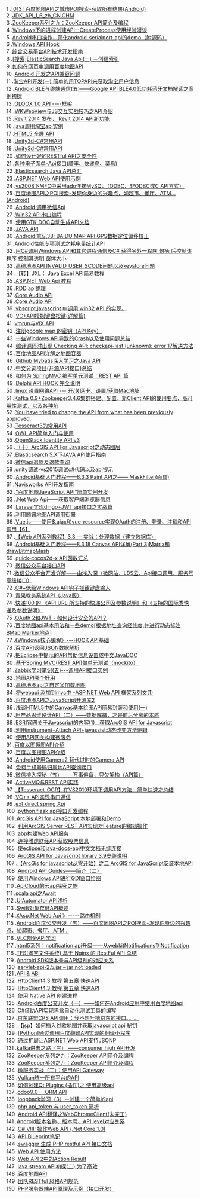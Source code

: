 1 .[[013] 百度地图API之城市POI搜索-获取所有结果(Android)](http://blog.csdn.net/lyq8479/article/details/6398630?locationNum=10&fps=1)  
2 .[JDK_API_1_6_zh_CN.CHM](http://blog.csdn.net/SmallOceanLxh/article/details/4652422?locationNum=13&fps=1)  
3 .[ZooKeeper系列之九：ZooKeeper API简介及编程](http://blog.csdn.net/shenlan211314/article/details/6187037?locationNum=12&fps=1)  
4 .[Windows下的进程创建API--CreateProcess使用经验漫谈](http://blog.csdn.net/vagrxie/article/details/4400500?locationNum=10&fps=1)  
5 .[Android串口操作，简化android-serialport-api的demo（附源码）](http://blog.csdn.net/akunainiannian/article/details/8740007?locationNum=5&fps=1)  
6 .[Windows API Hook](http://blog.csdn.net/friendan/article/details/12226201?locationNum=14&fps=1)  
7 .[综合交易平台API技术开发指南](http://blog.csdn.net/wjeson/article/details/22808765?locationNum=13&fps=1)  
8 .[[搜索]ElasticSearch Java Api(一) －创建索引](http://blog.csdn.net/napoay/article/details/51707023?locationNum=6&fps=1)  
9 .[如何在网页中调用百度地图API](http://blog.csdn.net/B_H_L/article/details/8261694?locationNum=14&fps=1)  
10 .[Android 开发之API兼容问题](http://blog.csdn.net/Beyond0525/article/details/44835761?locationNum=9&fps=1)  
11 .[淘宝API开发(一)  简单的用TOPAPI来获取淘宝用户信息](http://blog.csdn.net/hongtoufafengfeng/article/details/6612354?locationNum=5&fps=1)  
12 .[Android BLE与终端通信(五)——Google API BLE4.0低功耗蓝牙文档解读之案例初探](http://blog.csdn.net/qq_26787115/article/details/51397898?locationNum=5&fps=1)  
13 .[GLOOX 1.0 API ----框架](http://blog.csdn.net/abcpanpeng/article/details/7370913?locationNum=15&fps=1)  
14 .[WKWebView与JS交互实战技巧之API介绍](http://blog.csdn.net/BaiHuaXiu123/article/details/51286109?locationNum=10&fps=1)  
15 .[Revit 2014 发布， Revit 2014 API新功能](http://blog.csdn.net/JoeXiongjin/article/details/8839642?locationNum=13&fps=1)  
16 .[java调用淘宝api实例](http://blog.csdn.net/ljasdf123/article/details/21393313?locationNum=15&fps=1)  
17 .[HTML5 全屏 API](http://blog.csdn.net/renfufei/article/details/17657093?locationNum=4&fps=1)  
18 .[Unity3d-C#常用API](http://blog.csdn.net/ox_thedarkness/article/details/9245183?locationNum=6&fps=1)  
19 .[Unity3d-C#常用API](http://blog.csdn.net/ox_thedarkness/article/details/9245183?locationNum=4&fps=1)  
20 .[如何设计好的RESTful API之安全性](http://blog.csdn.net/ywk253100/article/details/25654101?locationNum=1&fps=1)  
21 .[各种电子面单-Api接口(顺丰、快递鸟、菜鸟)](http://blog.csdn.net/qxs965266509/article/details/51866022?locationNum=14&fps=1)  
22 .[Elasticsearch Java API总汇](http://blog.csdn.net/changong28/article/details/38445805?locationNum=5&fps=1)  
23 .[ASP.NET Web API使用示例](http://blog.csdn.net/guwei4037/article/details/21333311?locationNum=11&fps=1)  
24 .[vs2008下MFC中采用ado连接MySQL（ODBC、非ODBC或C API方式）](http://blog.csdn.net/xuyuefei1988/article/details/8892351?locationNum=11&fps=1)  
25 .[百度地图API之POI搜索-发现你身边的兴趣点，如超市、餐厅、ATM...(Android)](http://blog.csdn.net/zww111/article/details/6826480?locationNum=11&fps=1)  
26 .[Android 调用微信Api](http://blog.csdn.net/linuxcjh/article/details/8798764?locationNum=15&fps=1)  
27 .[Win32 API串口编程](http://blog.csdn.net/fjclc2008/article/details/7106552?locationNum=10&fps=1)  
28 .[使用GTK-DOC自动生成API文档](http://blog.csdn.net/colorant/article/details/4028718?locationNum=13&fps=1)  
29 .[JAVA API](http://blog.csdn.net/rensongling/article/details/7664188?locationNum=3&fps=1)  
30 .[Android 笔记38: BAIDU MAP API GPS数据定位偏移校正](http://blog.csdn.net/JoeBaby_/article/details/7956425?locationNum=13&fps=1)  
31 .[Android性能专项测试之耗电量统计API](http://blog.csdn.net/qhshiniba/article/details/49155979?locationNum=3&fps=1)  
32 .[用C#调用Windows API和其它进程通信及C# 获得另外一程序 句柄 后控制该程序 控制其透明 窗体大小](http://blog.csdn.net/hrbwgs1111/article/details/5360721?locationNum=11&fps=1)  
33 .[高德地图API INVALID_USER_SCODE问题以及keystore问题](http://blog.csdn.net/zrf1335348191/article/details/50448014?locationNum=13&fps=1)  
34 .[【转】JXL： Java Excel API简易教程](http://blog.csdn.net/Sammy_chan/article/details/1753948?locationNum=8&fps=1)  
35 .[ASP.NET Web Api 教程](http://blog.csdn.net/binyao02123202/article/details/19038591?locationNum=8&fps=1)  
36 .[RDD api整理](http://blog.csdn.net/zbf8441372/article/details/44922619?locationNum=15&fps=1)  
37 .[﻿﻿Core Audio API](http://blog.csdn.net/LearnITing/article/details/9044445?locationNum=2&fps=1)  
38 .[﻿﻿Core Audio API](http://blog.csdn.net/LearnITing/article/details/9044445?locationNum=15&fps=1)  
39 .[vbscript,javascript 中调用 win32 API 的实现。](http://blog.csdn.net/fupozsl/article/details/1904080?locationNum=9&fps=1)  
40 .[VC+API模拟键盘按键(详解篇)](http://blog.csdn.net/guyue35/article/details/11838245?locationNum=14&fps=1)  
41 .[vmrun与VIX API](http://blog.csdn.net/huituer/article/details/4142190?locationNum=7&fps=1)  
42 .[注册google map 的密钥（API Key）](http://blog.csdn.net/scau_syd/article/details/7363217?locationNum=3&fps=1)  
43 .[一些Windows API导致的Crash以及使用问题总结](http://blog.csdn.net/magictong/article/details/11617135?locationNum=12&fps=1)  
44 .[编译源码时出现 Checking API: checkapi-last (unknown): error 17解决方法](http://blog.csdn.net/murphykwu/article/details/8688428?locationNum=6&fps=1)  
45 .[百度地图API详解之地图容器](http://blog.csdn.net/adengliuqing/article/details/7676343?locationNum=13&fps=1)  
46 .[Github Mybatis深入学习之Java API](http://blog.csdn.net/boonya/article/details/15019989?locationNum=4&fps=1)  
47 .[中文分词项目(开源/API接口)总结](http://blog.csdn.net/wwjiang_ustc/article/details/50383423?locationNum=14&fps=1)  
48 .[如何为 SpringMVC 编写单元测试：REST API 篇](http://blog.csdn.net/chen517611641/article/details/43835919?locationNum=10&fps=1)  
49 .[Delphi API HOOK 完全说明](http://blog.csdn.net/qiume/article/details/5442525?locationNum=10&fps=1)  
50 .[linux 设置网络API --- 开/关网卡、设置/获取Mac地址](http://blog.csdn.net/dl0914791011/article/details/38959471?locationNum=6&fps=1)  
51 .[Kafka 0.9+Zookeeper3.4.6集群搭建、配置，新Client API的使用要点，高可用性测试，以及各种坑](http://blog.csdn.net/kelgon/article/details/51078777?locationNum=6&fps=1)  
52 .[You have tried to change the API from what has been previously approved.](http://blog.csdn.net/wangjia55/article/details/7821998?locationNum=9&fps=1)  
53 .[Tesseract3的常用API](http://blog.csdn.net/yangbingzhou/article/details/20231667?locationNum=2&fps=1)  
54 .[OWL API简单入门与使用](http://blog.csdn.net/tao_sun/article/details/14585719?locationNum=14&fps=1)  
55 .[OpenStack Identity API v3](http://blog.csdn.net/q454684431/article/details/9921209?locationNum=1&fps=1)  
56 .[（十）ArcGIS API For Javascript之动态图层](http://blog.csdn.net/LoveCarpenter/article/details/52702931?locationNum=7&fps=1)  
57 .[Elasticsearch 5.X下JAVA API使用指南](http://blog.csdn.net/napoay/article/details/53581027?locationNum=12&fps=1)  
58 .[微信api退款及退款查询](http://blog.csdn.net/ty_hf/article/details/52565321?locationNum=2&fps=1)  
59 .[unity调试-vs2015调试c#代码以及api提示](http://blog.csdn.net/yangxuan0261/article/details/52264833?locationNum=4&fps=1)  
60 .[Android基础入门教程——8.3.3 Paint API之—— MaskFilter(面具)](http://blog.csdn.net/zpj779878443/article/details/49337349?locationNum=8&fps=1)  
61 .[Navisworks API开发指南](http://blog.csdn.net/autodeskinventorapi/article/details/43792823?locationNum=2&fps=1)  
62 .[“百度地图JavaScript API”简单实例开发](http://blog.csdn.net/ShylockJIE/article/details/38736449?locationNum=12&fps=1)  
63 .[.Net Web Api——获取客户端浏览器信息](http://blog.csdn.net/lhc2207221755/article/details/50890138?locationNum=12&fps=1)  
64 .[Laravel实现dingo+JWT api接口之实战篇](http://blog.csdn.net/qq_28666081/article/details/52188549?locationNum=3&fps=1)  
65 .[利用腾讯地图API调用街景](http://blog.csdn.net/whucv/article/details/39805675?locationNum=4&fps=1)  
66 .[Vue.js——使用$.ajax和vue-resource实现OAuth的注册、登录、注销和API调用【6】](http://blog.csdn.net/sinat_17775997/article/details/52549094?locationNum=6&fps=1)  
67 .[【Web API系列教程】3.3 — 实战：处理数据（建立数据库）](http://blog.csdn.net/NoMasp/article/details/50751444?locationNum=10&fps=1)  
68 .[Android基础入门教程——8.3.18 Canvas API详解(Part 3)Matrix和drawBitmapMash](http://blog.csdn.net/zpj779878443/article/details/49795665?locationNum=6&fps=1)  
69 .[quick-cocos2d-x API函数汇总](http://blog.csdn.net/notbaron/article/details/44524057?locationNum=2&fps=1)  
70 .[微信公众平台接口API](http://blog.csdn.net/helencoder/article/details/50407905?locationNum=9&fps=1)  
71 .[微信公众平台开发详解——由浅入深（微网站、LBS云、Api接口调用、服务号高级接口）](http://blog.csdn.net/fewrfwef231/article/details/28246699?locationNum=6&fps=1)  
72 .[C#+低级Windows API钩子拦截键盘输入](http://blog.csdn.net/changtianshuiyue/article/details/9318967?locationNum=7&fps=1)  
73 .[青果教务系统API（Java版）](http://blog.csdn.net/u012491166/article/details/43084665?locationNum=4&fps=1)  
74 .[快递100 的 《API URL 所支持的快递公司及参数说明》和《支持的国际类快递及参数说明》](http://blog.csdn.net/zhangfeng1133/article/details/48316627?locationNum=2&fps=1)  
75 .[OAuth 2和JWT - 如何设计安全的API？](http://blog.csdn.net/ljinddlj/article/details/53108261?locationNum=13&fps=1)  
76 .[百度地图api基本用法和一些demo[根据地址查询经纬度,并进行动态标注BMap.Marker地点]](http://blog.csdn.net/buster2014/article/details/44175447?locationNum=9&fps=1)  
77 .[《Windows核心编程》---HOOK API基础](http://blog.csdn.net/chenchong_219/article/details/23129265?locationNum=14&fps=1)  
78 .[百度API返回JSON数据解析](http://blog.csdn.net/helencoder/article/details/49587565?locationNum=1&fps=1)  
79 .[把Eclipse中提示的API帮助信息设置成中文JavaDOC](http://blog.csdn.net/XIAyuzheng/article/details/9238885?locationNum=7&fps=1)  
80 .[基于Spring MVC(REST API)做单元测试（mockito）](http://blog.csdn.net/Victor_Cindy1/article/details/52126161?locationNum=1&fps=1)  
81 .[Zabbix学习笔记(五)---调用API接口实例](http://blog.csdn.net/zhoutimo/article/details/52026307?locationNum=9&fps=1)  
82 .[地图API哪个好用](http://blog.csdn.net/c1782746138/article/details/38085879?locationNum=15&fps=1)  
83 .[高德地图api之自定义加载地图](http://blog.csdn.net/panxiangxing/article/details/18868007?locationNum=4&fps=1)  
84 .[将webapi 添加到mvc中 -ASP.NET Web API 框架系列文(1)](http://blog.csdn.net/xiazetong/article/details/40828997?locationNum=12&fps=1)  
85 .[百度地图API之JavaScript开源库2](http://blog.csdn.net/u010989191/article/details/51344540?locationNum=9&fps=1)  
86 .[浅谈HTML5中的Canvas基本绘图API简易封装和使用(一)](http://blog.csdn.net/u013064109/article/details/51872240?locationNum=4&fps=1)  
87 .[用产品思维设计API（二）——数据解耦，才是前后分离的本质](http://blog.csdn.net/yzzst/article/details/53844590?locationNum=10&fps=1)  
88 .[ESRI官网关于Javascript的内容(1)__获取ArcGIS API for Javascript](http://blog.csdn.net/sx341125/article/details/51761983?locationNum=14&fps=1)  
89 .[利用instrument+Attach API+javassist动态改变方法逻辑](http://blog.csdn.net/shuangyue/article/details/8575160?locationNum=9&fps=1)  
90 .[使用API网关构建微服务](http://blog.csdn.net/yczz/article/details/50952774?locationNum=11&fps=1)  
91 .[百度以图搜图API介绍](http://blog.csdn.net/hao707822882/article/details/39296333?locationNum=14&fps=1)  
92 .[百度以图搜图API介绍](http://blog.csdn.net/hao707822882/article/details/39296333?locationNum=1&fps=1)  
93 .[Android使用Camera2 替代过时的Camera API](http://blog.csdn.net/zxccxzzxz/article/details/53084800?locationNum=2&fps=1)  
94 .[免费手机号码归属地API查询接口](http://blog.csdn.net/xiaoluoli88/article/details/51840690?locationNum=11&fps=1)  
95 .[微信接入探秘（五）——万事俱备，只欠架构（API篇）](http://blog.csdn.net/chaijunkun/article/details/53504856?locationNum=11&fps=1)  
96 .[ActiveMQ与REST API实践](http://blog.csdn.net/wangtaomtk/article/details/51531340?locationNum=7&fps=1)  
97 .[【Tesseract-OCR】在VS2010环境下调用API方法—简单快速之总结](http://blog.csdn.net/white0blue/article/details/47396501?locationNum=10&fps=1)  
98 .[VC++ API实现串口通信](http://blog.csdn.net/u012234115/article/details/37908355?locationNum=3&fps=1)  
99 .[ext direct spring Api](http://blog.csdn.net/u010722293/article/details/9967375?locationNum=12&fps=1)  
100 .[python flask api接口开发编程](http://blog.csdn.net/u010098331/article/details/52781081?locationNum=1&fps=1)  
101 .[ArcGis API for JavaScript 本地部署和Demo](http://blog.csdn.net/linxi1209163com/article/details/46116939?locationNum=1&fps=1)  
102 .[利用ArcGIS Server REST API实现对Feature的编辑操作](http://blog.csdn.net/luckypeng/article/details/40680093?locationNum=4&fps=1)  
103 .[abp构建Web API服务](http://blog.csdn.net/killcwd/article/details/52044799?locationNum=11&fps=1)  
104 .[连接雅虎财经API获取股票信息](http://blog.csdn.net/delu577025500/article/details/45288775?locationNum=8&fps=1)  
105 .[使eclipse和java-docs-api中文文档无缝连接](http://blog.csdn.net/dajiadexiaocao/article/details/41788761?locationNum=13&fps=1)  
106 .[ArcGIS API for Javascript library 3.9安装说明](http://blog.csdn.net/pixie15/article/details/50314899?locationNum=4&fps=1)  
107 .[【ArcGis for javascript从零开始】之二 ArcGIS for JavaScript安装本地API](http://blog.csdn.net/pixie15/article/details/50316795?locationNum=2&fps=1)  
108 .[Android API Guides——简介（二）](http://blog.csdn.net/zzh_receive/article/details/53517124?locationNum=8&fps=1)  
109 .[使用Windows API进行GDI窗口绘图](http://blog.csdn.net/kakaxi2222/article/details/52088692?locationNum=8&fps=1)  
110 .[ApiCloud的云api探究之旅](http://blog.csdn.net/u014639129/article/details/52668406?locationNum=1&fps=1)  
111 .[scala api之Await](http://blog.csdn.net/u013571243/article/details/45510383?locationNum=3&fps=1)  
112 .[UIAutomator API浅析](http://blog.csdn.net/vivian_ljx/article/details/47726877?locationNum=7&fps=1)  
113 .[Swift对象存储API概述](http://blog.csdn.net/KKSamoyed/article/details/47267921?locationNum=8&fps=1)  
114 .[《Asp.Net Web Api 》-----路由机制](http://blog.csdn.net/u013067402/article/details/52704651?locationNum=5&fps=1)  
115 .[Android百度公交开发（五）——百度地图API之POI搜索-发现你身边的兴趣点，如超市、餐厅、ATM...](http://blog.csdn.net/u011895534/article/details/46875365?locationNum=9&fps=1)  
116 .[VLC部分API学习](http://blog.csdn.net/qyczyr/article/details/38319657?locationNum=15&fps=1)  
117 .[html5系列：notification api升级——从webkitNotifications到Notification](http://blog.csdn.net/array_huang/article/details/50162755?locationNum=5&fps=1)  
118 .[TFS(淘宝文件系统) 基于 Nginx 的   RestFul API 总结](http://blog.csdn.net/MYC19891010/article/details/48311947?locationNum=6&fps=1)  
119 .[Android SDK版本号与API级别的对应关系](http://blog.csdn.net/nifanggge/article/details/52798284?locationNum=9&fps=1)  
120 .[servlet-api-2.5.jar – jar not loaded](http://blog.csdn.net/iamiwangbo/article/details/46869331?locationNum=5&fps=1)  
121 .[API & ABI](http://blog.csdn.net/malina90/article/details/39518855?locationNum=13&fps=1)  
122 .[HttpClient4.3 教程 第五章 快速API](http://blog.csdn.net/twobrushes/article/details/25968367?locationNum=15&fps=1)  
123 .[HttpClient4.3 教程 第五章 快速API](http://blog.csdn.net/twobrushes/article/details/25968367?locationNum=2&fps=1)  
124 .[使用 Native API 创建进程](http://blog.csdn.net/kingswb/article/details/51873233?locationNum=1&fps=1)  
125 .[Android百度公交开发（一）——如何在Android应用中使用百度地图api](http://blog.csdn.net/u011895534/article/details/46875255?locationNum=5&fps=1)  
126 .[C#借助API实现黑盒自动化测试工具的编写](http://blog.csdn.net/kong1940742529/article/details/50916803?locationNum=5&fps=1)  
127 .[京东联盟CPS API调用：我不想吐槽京东的接口。。。。](http://blog.csdn.net/ch_lu/article/details/53817097?locationNum=8&fps=1)  
128 .[【jsp】如何插入谷歌地图并获取javascript api 秘钥](http://blog.csdn.net/lzm18064126848/article/details/52923399?locationNum=7&fps=1)  
129 .[[Python]通过调用百度翻译API实现的翻译小程序](http://blog.csdn.net/xd_wh/article/details/52663915?locationNum=11&fps=1)  
130 .[通过扩展让ASP.NET Web API支持JSONP](http://blog.csdn.net/rise51/article/details/51585754?locationNum=8&fps=1)  
131 .[kafka进击之路（三） ——consumer high API开发](http://blog.csdn.net/qq_35799003/article/details/52224865?locationNum=12&fps=1)  
132 .[ZooKeeper系列之九：ZooKeeper API简介及编程](http://blog.csdn.net/Michaelwubo/article/details/50890145?locationNum=1&fps=1)  
133 .[ZooKeeper系列之九：ZooKeeper API简介及编程](http://blog.csdn.net/Michaelwubo/article/details/50890145?locationNum=14&fps=1)  
134 .[微服务实战（二）：使用API Gateway](http://blog.csdn.net/Irene__Tang/article/details/50952915?locationNum=5&fps=1)  
135 .[Vulkan统一所有平台的API](http://blog.csdn.net/u013131744/article/details/53285111?locationNum=12&fps=1)  
136 .[如何创建Qt Plugins (插件)之 使用高级api](http://blog.csdn.net/penghuilater/article/details/53198534?locationNum=2&fps=1)  
137 .[odoo9.0---ORM API](http://blog.csdn.net/wangkun__/article/details/52672682?locationNum=3&fps=1)  
138 .[loopback学习（3）--创建一个简单的api](http://blog.csdn.net/u010730897/article/details/52624568?locationNum=15&fps=1)  
139 .[php api_token 与 user_token 简析](http://blog.csdn.net/u011132987/article/details/53083663?locationNum=11&fps=1)  
140 .[Android API翻译之WebChromeClient(未完工)](http://blog.csdn.net/liu931851190/article/details/53699831?locationNum=3&fps=1)  
141 .[Android版本名称、版本号、API level对应关系](http://blog.csdn.net/student9128/article/details/53968093?locationNum=8&fps=1)  
142 .[C# VIII: 操作Web API (.Net Core 1.0)](http://blog.csdn.net/alvachien/article/details/52712655?locationNum=7&fps=1)  
143 .[API Blueprint笔记](http://blog.csdn.net/liuyueyi1995/article/details/54341837?locationNum=12&fps=1)  
144 .[swagger 生成 PHP restful API 接口文档](http://blog.csdn.net/liuxu0703/article/details/54344004?locationNum=7&fps=1)  
145 .[Web API  使用方法](http://blog.csdn.net/zy0421911/article/details/54408506?locationNum=3&fps=1)  
146 .[Web API 2中的Action Result](http://blog.csdn.net/MyJoiT/article/details/54348448?locationNum=3&fps=1)  
147 .[java stream API初探(二):为了高效](http://blog.csdn.net/MetaLJ/article/details/54378709?locationNum=6&fps=1)  
148 .[百度地图API](http://blog.csdn.net/qq_33903684/article/details/53126151?locationNum=15&fps=1)  
149 .[团队RESTful 风格API规范](http://blog.csdn.net/lizhihua0925/article/details/54377423?locationNum=10&fps=1)  
150 .[PHP服务器端API原理及示例（接口开发）](http://blog.csdn.net/c_hmnzs/article/details/54408604?locationNum=7&fps=1)  
